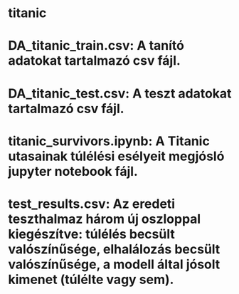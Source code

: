 # titanic
# DA_titanic_train.csv: A tanító adatokat tartalmazó csv fájl.
# DA_titanic_test.csv: A teszt adatokat tartalmazó csv fájl.
# titanic_survivors.ipynb: A Titanic utasainak túlélési esélyeit megjósló jupyter notebook fájl.
# test_results.csv: Az eredeti teszthalmaz három új oszloppal kiegészítve: túlélés becsült valószínűsége, elhalálozás becsült valószínűsége, a modell által jósolt kimenet (túlélte vagy sem).
